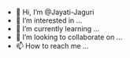 - 👋 Hi, I’m @Jayati-Jaguri
- 👀 I’m interested in ...
- 🌱 I’m currently learning ...
- 💞️ I’m looking to collaborate on ...
- 📫 How to reach me ...

<!---
Jayati-Jaguri/Jayati-Jaguri is a ✨ special ✨ repository because its `README.md` (this file) appears on your GitHub profile.
You can click the Preview link to take a look at your changes.
--->
